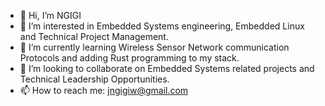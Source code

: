 - 👋 Hi, I’m NGIGI
- 👀 I’m interested in Embedded Systems engineering, Embedded Linux and Technical Project Management.
- 🌱 I’m currently learning Wireless Sensor Network communication Protocols and adding Rust programming to my stack.
- 💞️ I’m looking to collaborate on Embedded Systems related projects and Technical Leadership Opportunities.
- 📫 How to reach me: jngigiw@gmail.com

<!---
JOE-JOE-NGIGI/JOE-JOE-NGIGI is a ✨ special ✨ repository because its `README.md` (this file) appears on your GitHub profile.
You can click the Preview link to take a look at your changes.
--->

